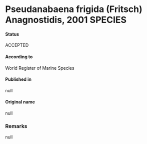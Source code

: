 Pseudanabaena frigida (Fritsch) Anagnostidis, 2001 SPECIES
=======

#### Status
ACCEPTED

#### According to
World Register of Marine Species

#### Published in
null

#### Original name
null

### Remarks
null